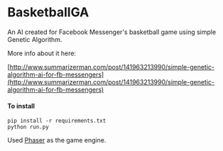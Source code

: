 # BasketballGA

An AI created for Facebook Messenger's basketball game using simple Genetic Algorithm.

More info about it here:

[http://www.summarizerman.com/post/141963213990/simple-genetic-algorithm-ai-for-fb-messengers](http://www.summarizerman.com/post/141963213990/simple-genetic-algorithm-ai-for-fb-messengers)

#### To install
```
pip install -r requirements.txt
python run.py
```

Used [Phaser](http://phaser.io/) as the game engine.
